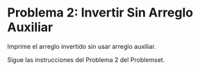 # Problema 2: Invertir Sin Arreglo Auxiliar

Imprime el arreglo invertido sin usar arreglo auxiliar.

Sigue las instrucciones del Problema 2 del Problemset.
